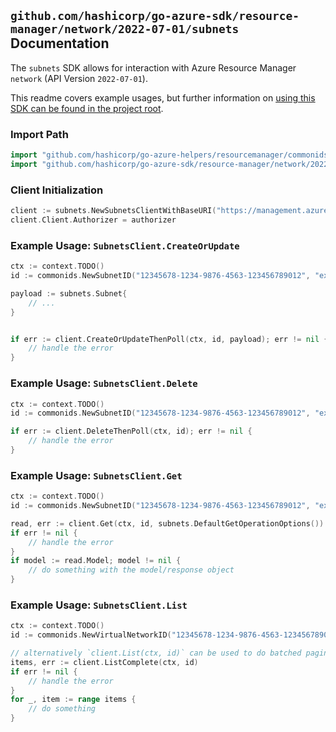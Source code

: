 
## `github.com/hashicorp/go-azure-sdk/resource-manager/network/2022-07-01/subnets` Documentation

The `subnets` SDK allows for interaction with Azure Resource Manager `network` (API Version `2022-07-01`).

This readme covers example usages, but further information on [using this SDK can be found in the project root](https://github.com/hashicorp/go-azure-sdk/tree/main/docs).

### Import Path

```go
import "github.com/hashicorp/go-azure-helpers/resourcemanager/commonids"
import "github.com/hashicorp/go-azure-sdk/resource-manager/network/2022-07-01/subnets"
```


### Client Initialization

```go
client := subnets.NewSubnetsClientWithBaseURI("https://management.azure.com")
client.Client.Authorizer = authorizer
```


### Example Usage: `SubnetsClient.CreateOrUpdate`

```go
ctx := context.TODO()
id := commonids.NewSubnetID("12345678-1234-9876-4563-123456789012", "example-resource-group", "virtualNetworkValue", "subnetValue")

payload := subnets.Subnet{
	// ...
}


if err := client.CreateOrUpdateThenPoll(ctx, id, payload); err != nil {
	// handle the error
}
```


### Example Usage: `SubnetsClient.Delete`

```go
ctx := context.TODO()
id := commonids.NewSubnetID("12345678-1234-9876-4563-123456789012", "example-resource-group", "virtualNetworkValue", "subnetValue")

if err := client.DeleteThenPoll(ctx, id); err != nil {
	// handle the error
}
```


### Example Usage: `SubnetsClient.Get`

```go
ctx := context.TODO()
id := commonids.NewSubnetID("12345678-1234-9876-4563-123456789012", "example-resource-group", "virtualNetworkValue", "subnetValue")

read, err := client.Get(ctx, id, subnets.DefaultGetOperationOptions())
if err != nil {
	// handle the error
}
if model := read.Model; model != nil {
	// do something with the model/response object
}
```


### Example Usage: `SubnetsClient.List`

```go
ctx := context.TODO()
id := commonids.NewVirtualNetworkID("12345678-1234-9876-4563-123456789012", "example-resource-group", "virtualNetworkValue")

// alternatively `client.List(ctx, id)` can be used to do batched pagination
items, err := client.ListComplete(ctx, id)
if err != nil {
	// handle the error
}
for _, item := range items {
	// do something
}
```
